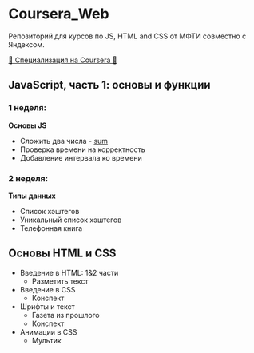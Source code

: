 # Coursera_Web
Репозиторий для курсов по JS, HTML and CSS от МФТИ совместно с Яндексом. 

[🧩 Специализация на Coursera 🧩](https://www.coursera.org/specializations/razrabotka-interfeysov)

## JavaScript, часть 1: основы и функции
### 1 неделя:
**Основы JS**
- Сложить два числа - [sum](https://github.com/r-vvch/Coursera_Web/tree/master/JS_part_1/1_week/sum "Перейти к расположению")
- Проверка времени на корректность
- Добавление интервала ко времени

### 2 неделя:
**Типы данных**
- Список хэштегов
- Уникальный список хэштегов
- Телефонная книга


## Основы HTML и CSS
- Введение в HTML: 1&2 части
  - Разметить текст
- Введение в CSS
  - Конспект
- Шрифты и текст
  - Газета из прошлого
  - Конспект
- Анимации в CSS
  - Мультик
    

